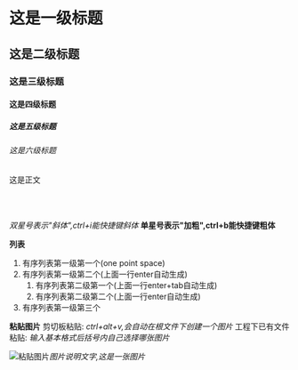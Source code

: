 # 这是一级标题
## 这是二级标题
### 这是三级标题
#### 这是四级标题
##### 这是五级标题
###### 这是六级标题
这是正文

<br>
<br>

*双星号表示"斜体",ctrl+i能快捷键斜体*
**单星号表示"加粗",ctrl+b能快捷键粗体**

**列表**
1. 有序列表第一级第一个(one point space)
2. 有序列表第一级第二个(上面一行enter自动生成)
   1. 有序列表第二级第一个(上面一行enter+tab自动生成)
   2. 有序列表第二级第二个(上面一行enter自动生成)
3. 有序列表第一级第三个


**粘贴图片**
剪切板粘贴: *ctrl+alt+v,会自动在根文件下创建一个图片*
工程下已有文件粘贴: *输入基本格式后括号内自己选择哪张图片*

![粘贴图片](2022-01-27-23-17-30.png)*图片说明文字,这是一张图片*
